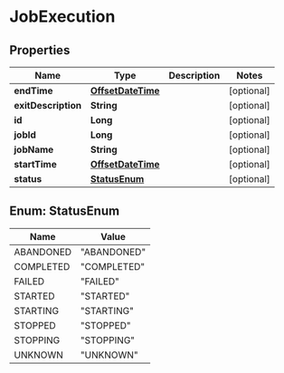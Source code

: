 
# JobExecution

## Properties
Name | Type | Description | Notes
------------ | ------------- | ------------- | -------------
**endTime** | [**OffsetDateTime**](OffsetDateTime.md) |  |  [optional]
**exitDescription** | **String** |  |  [optional]
**id** | **Long** |  |  [optional]
**jobId** | **Long** |  |  [optional]
**jobName** | **String** |  |  [optional]
**startTime** | [**OffsetDateTime**](OffsetDateTime.md) |  |  [optional]
**status** | [**StatusEnum**](#StatusEnum) |  |  [optional]


<a name="StatusEnum"></a>
## Enum: StatusEnum
Name | Value
---- | -----
ABANDONED | &quot;ABANDONED&quot;
COMPLETED | &quot;COMPLETED&quot;
FAILED | &quot;FAILED&quot;
STARTED | &quot;STARTED&quot;
STARTING | &quot;STARTING&quot;
STOPPED | &quot;STOPPED&quot;
STOPPING | &quot;STOPPING&quot;
UNKNOWN | &quot;UNKNOWN&quot;



